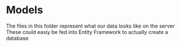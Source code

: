 # Models

The files in this folder represent what our data looks like on the server
These could easiy be fed into Entity Framework to actually create a database

